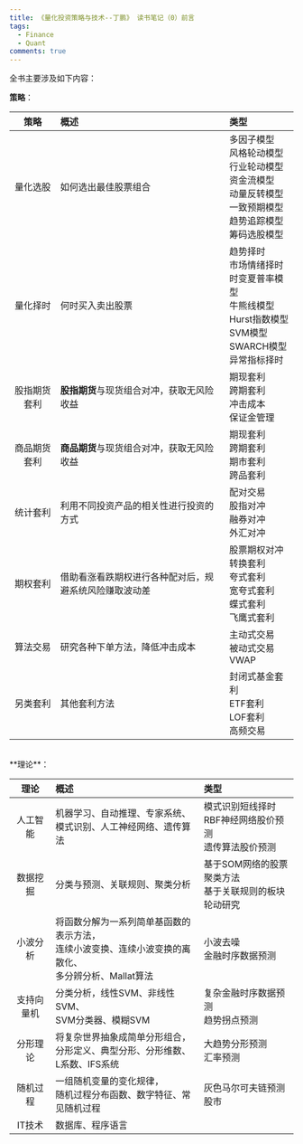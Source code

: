 ```yaml
---
title: 《量化投资策略与技术--丁鹏》 读书笔记（0）前言
tags:
  - Finance
  - Quant
comments: true
---
```

全书主要涉及如下内容：

**策略**：

|策略|概述|类型|
|:--:|:--|:--|
|量化选股|如何选出最佳股票组合|多因子模型<br>风格轮动模型<br>行业轮动模型<br>资金流模型<br>动量反转模型<br>一致预期模型<br>趋势追踪模型<br>筹码选股模型|
|量化择时|何时买入卖出股票|趋势择时<br>市场情绪择时<br>时变夏普率模型<br>牛熊线模型<br>Hurst指数模型<br>SVM模型<br>SWARCH模型<br>异常指标择时|
|股指期货套利|**股指期货**与现货组合对冲，获取无风险收益|期现套利<br>跨期套利<br>冲击成本<br>保证金管理|
|商品期货套利|**商品期货**与现货组合对冲，获取无风险收益|期现套利<br>跨期套利<br>期市套利<br>跨品套利|
|统计套利|利用不同投资产品的相关性进行投资的方式|配对交易<br>股指对冲<br>融券对冲<br>外汇对冲|
|期权套利|借助看涨看跌期权进行各种配对后，规避系统风险赚取波动差|股票期权对冲<br>转换套利<br>夸式套利<br>宽夸式套利<br>蝶式套利<br>飞鹰式套利|
|算法交易|研究各种下单方法，降低冲击成本|主动式交易<br>被动式交易VWAP|
|另类套利|其他套利方法|封闭式基金套利<br>ETF套利<br>LOF套利<br>高频交易|

<br>
**理论**：

|理论|概述|类型|
|:--:|:--|:--|
|人工智能|机器学习、自动推理、专家系统、<br>模式识别、人工神经网络、遗传算法|模式识别短线择时<br>RBF神经网络股价预测<br>遗传算法股价预测|
数据挖掘|分类与预测、关联规则、聚类分析|基于SOM网络的股票聚类方法<br>基于关联规则的板块轮动研究|
小波分析|将函数分解为一系列简单基函数的表示方法，<br>连续小波变换、连续小波变换的离散化、<br>多分辨分析、Mallat算法|小波去噪<br>金融时序数据预测|
支持向量机|分类分析，线性SVM、非线性SVM、<br>SVM分类器、模糊SVM|复杂金融时序数据预测<br>趋势拐点预测|
分形理论|将复杂世界抽象成简单分形组合，<br>分形定义、典型分形、分形维数、L系数、IFS系统|大趋势分形预测<br>汇率预测|
随机过程|一组随机变量的变化规律，<br>随机过程分布函数、数字特征、常见随机过程|灰色马尔可夫链预测股市|
IT技术|数据库、程序语言||